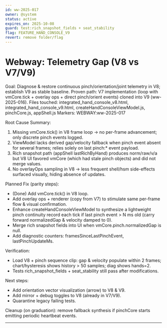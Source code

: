 ```yaml
---
id: ww-2025-017
owner: @system
status: active
expires_on: 2025-10-08
guard: test:rich_snapshot_fields + seat_stability
flag: FEATURE_HAND_CONSOLE_V9
revert: remove folder/flag
---
```

# Webway: Telemetry Gap (V8 vs V7/V9)
Goal: Diagnose & restore continuous pinch/orientation/joint telemetry in V8; establish V9 as stable baseline.
Proven path: V7 implementation (loop with vmCore.tick + overlay ops + direct pinch/orient events) cloned into V9 (ww-2025-016).
Files touched: integrated_hand_console_v8.html, integrated_hand_console_v9.html, createHandConsoleViewModel.js, pinchCore.js, appShell.js
Markers: WEBWAY:ww-2025-017

Root Cause Summary:
1. Missing vmCore.tick() in V8 frame loop → no per-frame advancement; only discrete pinch events logged.
2. ViewModel lacks derived gap/velocity fallback when pinch event absent for several frames; relies solely on last pinch:* event payload.
3. Rich snapshot path (appShell lastRichByHand) produces norm/raw/v/a but V8 UI favored vmCore (which had stale pinch objects) and did not merge values.
4. No overlayOps sampling in V8 → less frequent shell/hsm side-effects surfaced visually, hiding absence of updates.

Planned Fix (parity steps):
- (Done) Add vmCore.tick() in V8 loop.
- Add overlay ops + renderer (copy from V7) to stimulate same per-frame flow & visual confirmation.
- Enhance createHandConsoleViewModel to synthesize a lightweight pinch continuity record each tick if last pinch event > N ms old (carry forward normalizedGap & velocity damped to 0).
- Merge rich snapshot fields into UI when vmCore.pinch.normalizedGap is null.
- Add diagnostic counters: framesSinceLastPinchEvent, lastPinchUpdateMs.

Verification:
- Load V8 + pinch sequence clip: gap & velocity populate within 2 frames; chart/hysteresis shows history > 50 samples; diag shows hands=2.
- Tests rich_snapshot_fields + seat_stability still pass after modifications.

Next steps:
- Add orientation vector visualization (arrow) to V8 & V9.
- Add mirror + debug toggles to V8 (already in V7/V9).
- Quarantine legacy failing tests.

Cleanup (on graduation): remove fallback synthesis if pinchCore starts emitting periodic heartbeat events.

---